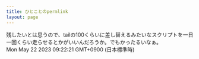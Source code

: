 ```yaml
---
title: ひとことのpermlink
layout: page
---
```

<div class="box" dt="1684714941770">
  残したいとは思うので、tailの100くらいに差し替えるみたいなスクリプトを一日一回くらい走らせるとかがいいんだろうか。でもかったるいなぁ。
  <div class="content is-small">Mon May 22 2023 09:22:21 GMT+0900 (日本標準時)</div>
</div>